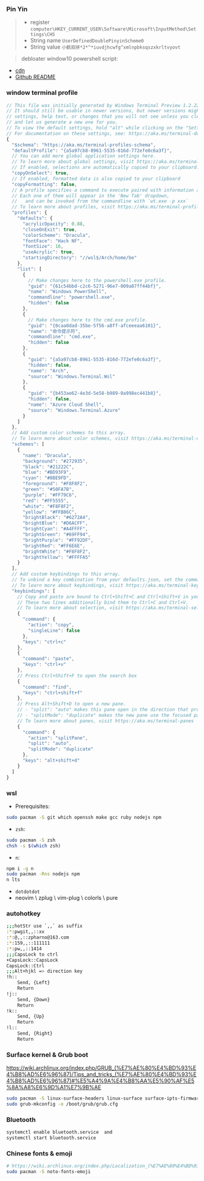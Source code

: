 ### Pin Yin
> - register `computer\HKEY_CURRENT_USER\Software\Microsoft\InputMethod\Settings\CHS`
> - String name `UserDefinedDoublePinyinScheme0`
> - String value `小鹤双拼*2*^*iuvdjhcwfg^xmlnpbksqszxkrltvyovt`


> debloater window10 powershell script:
  - [cdn](https://cdn.jsdelivr.com/gh/Sycnex/Windows10Debloater/Windows10SysPrepDebloater.ps1)
  - [Github README](https://github.com/Sycnex/Windows10Debloater)


### window terminal profile

```js
// This file was initially generated by Windows Terminal Preview 1.2.2234.0
// It should still be usable in newer versions, but newer versions might have additional
// settings, help text, or changes that you will not see unless you clear this file
// and let us generate a new one for you.
// To view the default settings, hold "alt" while clicking on the "Settings" button.
// For documentation on these settings, see: https://aka.ms/terminal-documentation
{
  "$schema": "https://aka.ms/terminal-profiles-schema",
  "defaultProfile": "{a5a97cb8-8961-5535-816d-772efe0c6a3f}",
  // You can add more global application settings here.
  // To learn more about global settings, visit https://aka.ms/terminal-global-settings
  // If enabled, selections are automatically copied to your clipboard.
  "copyOnSelect": true,
  // If enabled, formatted data is also copied to your clipboard
  "copyFormatting": false,
  // A profile specifies a command to execute paired with information about how it should look and feel.
  // Each one of them will appear in the 'New Tab' dropdown,
  //   and can be invoked from the commandline with `wt.exe -p xxx`
  // To learn more about profiles, visit https://aka.ms/terminal-profile-settings
  "profiles": {
    "defaults": {
      "acrylicOpacity": 0.88,
      "closeOnExit": true,
      "colorScheme": "Dracula",
      "fontFace": "Hack NF",
      "fontSize": 16,
      "useAcrylic": true,
      "startingDirectory": "//wsl$/Arch/home/be"
    },
    "list": [
      {
        // Make changes here to the powershell.exe profile.
        "guid": "{61c54bbd-c2c6-5271-96e7-009a87ff44bf}",
        "name": "Windows PowerShell",
        "commandline": "powershell.exe",
        "hidden": false
      },
      {
        // Make changes here to the cmd.exe profile.
        "guid": "{0caa0dad-35be-5f56-a8ff-afceeeaa6101}",
        "name": "命令提示符",
        "commandline": "cmd.exe",
        "hidden": false
      },
      {
        "guid": "{a5a97cb8-8961-5535-816d-772efe0c6a3f}",
        "hidden": false,
        "name": "Arch",
        "source": "Windows.Terminal.Wsl"
      },
      {
        "guid": "{b453ae62-4e3d-5e58-b989-0a998ec441b8}",
        "hidden": false,
        "name": "Azure Cloud Shell",
        "source": "Windows.Terminal.Azure"
      }
    ]
  },
  // Add custom color schemes to this array.
  // To learn more about color schemes, visit https://aka.ms/terminal-color-schemes
  "schemes": [
    {
      "name": "Dracula",
      "background": "#272935",
      "black": "#21222C",
      "blue": "#BD93F9",
      "cyan": "#8BE9FD",
      "foreground": "#F8F8F2",
      "green": "#50FA7B",
      "purple": "#FF79C6",
      "red": "#FF5555",
      "white": "#F8F8F2",
      "yellow": "#FFB86C",
      "brightBlack": "#6272A4",
      "brightBlue": "#D6ACFF",
      "brightCyan": "#A4FFFF",
      "brightGreen": "#69FF94",
      "brightPurple": "#FF92DF",
      "brightRed": "#FF6E6E",
      "brightWhite": "#F8F8F2",
      "brightYellow": "#FFFFA5"
    }
  ],
  // Add custom keybindings to this array.
  // To unbind a key combination from your defaults.json, set the command to "unbound".
  // To learn more about keybindings, visit https://aka.ms/terminal-keybindings
  "keybindings": [
    // Copy and paste are bound to Ctrl+Shift+C and Ctrl+Shift+V in your defaults.json.
    // These two lines additionally bind them to Ctrl+C and Ctrl+V.
    // To learn more about selection, visit https://aka.ms/terminal-selection
    {
      "command": {
        "action": "copy",
        "singleLine": false
      },
      "keys": "ctrl+c"
    },
    {
      "command": "paste",
      "keys": "ctrl+v"
    },
    // Press Ctrl+Shift+F to open the search box
    {
      "command": "find",
      "keys": "ctrl+shift+f"
    },
    // Press Alt+Shift+D to open a new pane.
    // - "split": "auto" makes this pane open in the direction that provides the most surface area.
    // - "splitMode": "duplicate" makes the new pane use the focused pane's profile.
    // To learn more about panes, visit https://aka.ms/terminal-panes
    {
      "command": {
        "action": "splitPane",
        "split": "auto",
        "splitMode": "duplicate"
      },
      "keys": "alt+shift+d"
    }
  ]
}

```
### wsl 

- Prerequisites:

```bash
sudo pacman -S git which openssh make gcc ruby nodejs npm 
```

- `zsh`:

```bash
sudo pacman -S zsh 
chsh -s $(which zsh)
```

- `n`: 

```bash
npm i -g n
sudo pacman -Rns nodejs npm 
n lts
```
- `dotdotdot`
- neovim \ zplug \ vim-plug \ colorls \ pure



### autohotkey
```bash
;;;hotStr use `,,` as suffix
:*:pwgit,,::xx
:*:@,,::zpharno@163.com
:*:159,,::111111
:*:pw,,::1414
;;;CapsLock to ctrl
+CapsLock::CapsLock
CapsLock::Ctrl
;;;Alt+hjkl => direction key
!h::
    Send, {Left}
    Return
!j::
    Send, {Down}
    Return
!k::
    Send, {Up}
    Return
!l::
    Send, {Right}
    Return
```


### Surface kernel & Grub boot

https://wiki.archlinux.org/index.php/GRUB_(%E7%AE%80%E4%BD%93%E4%B8%AD%E6%96%87)/Tips_and_tricks_(%E7%AE%80%E4%BD%93%E4%B8%AD%E6%96%87)#%E5%A4%9A%E4%B8%AA%E5%90%AF%E5%8A%A8%E6%9D%A1%E7%9B%AE

```bash
sudo pacman -S linux-surface-headers linux-surface surface-ipts-firmware iptsd
sudo grub-mkconfig -o /boot/grub/grub.cfg
```

### Bluetooth
```bash
systemctl enable bluetooth.service  and
systemctl start bluetooth.service
```

### Chinese fonts & emoji

```bash
# https://wiki.archlinux.org/index.php/Localization_(%E7%AE%80%E4%BD%93%E4%B8%AD%E6%96%87)/Simplified_Chinese_(%E7%AE%80%E4%BD%93%E4%B8%AD%E6%96%87)
sudo pacman -S noto-fonts-emoji
```
